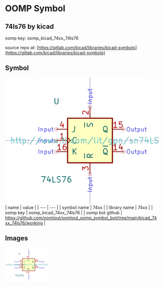 # OOMP Symbol  
## 74ls76  by kicad  
  
oomp key: oomp_kicad_74xx_74ls76  
  
source repo at: [https://gitlab.com/kicad/libraries/kicad-symbols](https://gitlab.com/kicad/libraries/kicad-symbols)  
## Symbol  
  
[![working.png](working_600.png)](working.png)  
| name | value | 
| --- | --- | 
| symbol name | 74xx | 
| library name | 74xx | 
| oomp key | oomp_kicad_74xx_74ls76 | 
| oomp bot github | https://github.com/oomlout/oomlout_oomp_symbol_bot/tree/main/kicad_74xx_74ls76/working | 
## Images  
  
[![working.png](working_140.png)](working.png)  
